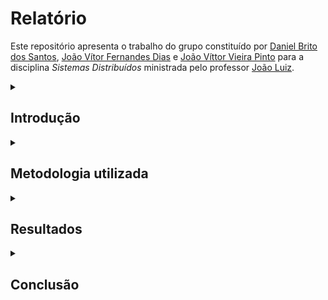 # **Relatório**

Este repositório apresenta o trabalho do grupo constituído por [Daniel Brito dos Santos][GitHubDani], [João Vítor Fernandes Dias][GitHubJVFD] e [João Víttor Vieira Pinto][GitHubJVVP] para a disciplina *Sistemas Distribuídos* ministrada pelo professor [João Luiz][GitHubProf].

<details>
<summary>

## **Introdução**

</summary>

A proposta da disciplina foi desenvolver um sistema de comunicação por mensagem utilizando das técnicas estudadas no contexto de sistemas distribuídos. A maior parte do desenvolvimento envolveu a implementação de um chat utilizando chamadas remotas de procedimento e o processo de fazer implementações heterogêneas funcionarem de forma transparente ao usuário. 

Como durante a parte inicial do desenvolvimento, ocorreram divergências quanto a estrutura, biblioteca utilizada e paradigma de programação, optamos por desenvolver de forma segmentada, mesmo que todos tenham utilizado Python como linguagem de programação.

O Repositório está organizado em diversas pastas associadas a diversas vertentes de modelos de desenvolvimento que foram pesquisados e analisados como alternativas. Entretanto, os dois que apresentam maior relevância são os "[dani_rpc][LinkDaniRpc]" e o "[jvfd_xmlrpc][LinkJvfdXmlRpc]" que utilizam da biblioteca XMLRPC.

</details>

<details>
<summary>

## **Metodologia utilizada**

</summary>

Abaixo estão listadas alguns pontos marcantes em relação às escolhas tidas pelos integrantes do grupo quanto a linguagem, paradigmas, bibliotecas, e outros parâmetros utilizados ao longo do trabalho.

### Linguagem: Python 3

A linguagem [Python][LinkPython] foi escolhida por ser uma linguagem de alto nível de fácil entendimento. E também por ser uma linguagem de conhecimento comum dos integrantes. Além disso, por apresentar vasta gama de bibliotecas e implementações, ela se mostrou uma linguagem apropriada para o trabalho. Especialmente porque permite o nível certo de abstração para a aprendizagem do conceito, sem sobrecarregar o desenvolvedor com seus detalhes de baixo nível. 

### Paradigma: Orientado a Objetos e Procedural

Inicialmente a proposta do trabalho seria desenvolver a aplicação utilizando a orientação a objetos. Entretanto, como forma de testar a heterogeneidade, uma dos problemas encontrados no desenvolvimento de sistemas distribuídos, optou-se por também ser desenvolvido uma aplicação utilizando o paradigma procedural.

### Bibliotecas: xmlrpc e socket

Diversas bibliotecas foram pesquisadas para cumprir com a proposta do trabalho, dentre elas [redis][LinkRedis], [redisrpc][LinkRedisrpc], [pyro 3][LinkPyro3], [RPyC][LinkRPyC], etc. Entretanto foram escolhidas as bibliotecas [xmlrpc][LinkXMLRPC] e [socket][LinkSocket]. A primeira por apresentar aplicações que aparentavam ser simples de entender e modificar, a segunda por permitir um contato mais direto entre o cliente e servidor, ambas sendo bibliotecas nativa do próprio Python.
Também utilizamos a biblioteca nativa de threads para executar paralelamente os serviços necessários ao funcionamento do programa de forma transparente ao usuário.

### IDE: [Visual Studio Code][LinkVSCode]

É a IDE mais comumente utilizada pelos integrantes do grupo.

### Versionamento: [GitHub][LinkGitHub]

Uma das ferramentas de versionamento mais amplamente utilizada pelos desenvolvedores.

### Modelo de aplicação: Cliente-Servidor e P2P

Foram os modelos de aplicação propostos pelo professor para o desenvolvimento do trabalho.
Sendo que o modelo p2p foi implementado a título de prova de conceito, enquanto o cliente-servidor pôde ser explorado com mais detalhes devido a disparidade de tempo e contexto disponíveis para cada um deles. 

</details>

<details>
<summary>

## **Resultados**

</summary>

Como foi implementado o sistema. Detalhes relevantes, como o programa tá estruturado, diagramas, testes realizados (metodologia) e resultados de fato

Como comentado previamente, diversas bibliotecas foram pesquisadas e também implementações respectivas, entretanto, essas empreitadas não se mostraram tão frutíferas. Abaixo seguem maiores informações quanto aos resultados alcançados.

### [Daniel Brito][GitHubDani]

<!-- Deixar Daniel preencher com mais detalhes depois -->
[Daniel Brito][GitHubDani] inicialmente optou por implementar um sistema de comunicação, orientado a objetos no modelo cliente-servidor, utilizando a biblioteca socket. Uma abordagem de mais baixo nível para estabelescer a transmissão de mensagens entre cliente e servidor. O código está contido no arquivo [sock_chat.py](./socket/sock_chat.py) que apresenta desde a implementação do servidor e cliente por meio do envio de mensagens através do socket tipo TCP até um teste rápido e uma interface simples to tipo CLI. 

Em um segundo momento, visando a interconectividade com outras implementações, o aluno implementou uma segunda versão do chat, agora mais completa em funcionalidades, utilizando da biblioteca xmlrpc. Seu código é constituído por 4 arquivos principais:

- [chat.py](./dani_rpc/chat.py)
  - Implementa o mecanismo de funcionamento do chat. Nele estão as funções definidas em aula, bem como todo o seu mecanismo. 
- [xmlrpc_wrapper.py](./dani_rpc/xmlrpc_wrapper.py)
  - Agrupa as funções necessárias para encapsular o modelo cliente-servidor da biblioteca xmlrpc 
- [chat_server.py](dani_rpc/chat_server.py)
  - Encapsula o servidor implementado no módulo chat com o servidor-rpc da biblioteca xmlrpc.
- [chat_client.py](dani_rpc/chat_client.py)
  - Faz a interface entre a implementação do cliente do módulo chat com o cliente da biblioteca xmlrpc

### [João Dias][GitHubJVFD]

O aluno [João Dias][GitHubJVFD] optou por implementar o modelo cliente-servidor também utilizando a biblioteca [xmlrpc][LinkXMLRPC], entretanto, não utilizando do paradigma orientado a objetos. Sua implementação conta com dois arquivos:

- client.py
  - Conta com a conexão do cliente com o serviddor, sua interface e implementação das funções a serem executadas.
- server.py
  - Configura o servidor e define as funções que poderão ser chamadas pelos clientes.

Essa implementação, passou por algumas iterações que estão divididas em pastas, indo (mais ou menos) desde o mais simples ao mais avançado. Finalizando com uma aplicação que permite o envio de mensagem entre clientes e um servidor através de envios de mensagens de texto em formato de [json][LinkJson], para que possam ser processadas de forma padrão entre as aplicações dos alunos.

### [João Pinto][GitHubJVVP]

[João Pinto][GitHubJVVP] utilizou da implementação em [Python 2][LinkPython2] disponibilizada pelo Siddhartha Sahu em seu [GitHub][GitHubP2P] que apresenta uma estrutura simples e monolítica, entretanto, orientada a objetos, para que através das bibliotecas [Socket][LinkSocket] para conexão, [Tkinter][LinkTkinter] para interface gráfica e [Threads][LinkThread] para a distribuição de tarefas em diversas threads, de modo a desenvolver uma aplicação de conexão remota para envio de mensagens através de IP e Porta.

<details> <summary>

### Testes

</summary>

Uma das propostas do trabalho era a de haver testes entre diversas implementações de uma aplicação. Aplicação essa, que desenvolvida seguindo um conjunto de padrões pré-estabelecidos, viria a superar a questão apontada da [heterogeneidade][LinkHeterogeneidade]. O que de fato foi comprovado com os testes descritos abaixo.

Os testes iniciais de uma forma geral envolviam utilizar, em um mesmo dispositivo, um cliente enviando mensagens para o servidor. Com o sucesso, diversas instâncias de clientes passaram a ser executadas para que houvesse a interação entre eles. Após os testes próprios, testes entre aplicações distintas foram realizados se encontram descritos abaixo.

Testes que foram realizados, mas que, até o presente momento não se mostraram bem sucedidos, envolvem o envio e recebimento de dados através da rede à distância. A não ser quando algum emulador de rede local como o [Hamachi][LinkHamachi] ou o [Radmin][LinkRadmin] eram utilizados. Isso ocorre em função da própria organização da rede mundial de computadores, visto que os endereços de ip de cada computador são uma abstração do endereço real do provedor, e portanto, sem um servidor com ip externo próprio não nos é possível conectar fora de nosso roteador em comum, a não ser que utilizemos uma "rede local" fictícia sobre a rede real, como um vpn por exemplo. 

#### [João Dias][GitHubJVFD] ↔ [Daniel Brito][GitHubDani]

Embora ambas as aplicações tenham sido feitas por integrantes de um mesmo grupo, ainda assim foram desenvolvidas com paradigmas diferentes, com mecanismos internos diferentes, o que poderia vir a se tornar uma problemática para a interação entre elas, problemática esta que não ocorreu, visto que a comunicação ocorrida foi bem sucedida.

Apenas em testes iniciais que essa comunicação não teve sucesso, entretanto, esse fato se deu pela tentativa de conexão através de um roteador da instituição que aparentemente restringia a conexão.

#### [João Dias][GitHubJVFD] ↔ [José Lucio][GitHubJose]

Agora sim sendo feita o teste entre grupos diferentes, a [aplicação][RepositorioJose] do [José Lucio][GitHubJose], também desenvolvida em [Python][LinkPython] conseguiu se comunicar com a do [João Dias][GitHubJVFD], entretanto um comportamento inesperado foi percebido em relação ao retorno do servidor desenvolvido pelo [José Lucio][GitHubJose]: seu servidor, ao retornar a listagem das mensagens armazenadas, acabava enviando com um par extra de colchetes, comportamento esse não esperado segundo as normas estabelecidas em sala de aula. Entretanto, não aparenta ser uma questão crítica e se mostra contornável.

#### [Daniel Brito][GitHubDani] ↔ [José Lucio][GitHubJose]

As aplicações desses dois alunos se mostraram completamente compatíveis. Qualquer um dos servidores foi capaz de servir clientes simultaneos das duas implementações.

#### Conclusões

A partir dos testes realizados, ficou claro que nossas implementações são plenamente compatíveis com quaisquer outras que sigam as mesmas diretrizes de interface. Mesmo que não tenhamos conseguido testar com todos os grupos ficou claro que os resultados seriam os mesmos. 
Uma vez que a chamada remota de método efetua toda a abstração necessária para funcionar como a execução local de uma função. 



</details>

</details>

<details>
<summary>

## **Conclusão**

</summary>

Mais importante: mais relevante do que aprendeu e aplicou. Limitações do programa. Aplicabilidade dos conceitos. Como melhorar o programa? Desafios?

Embora envolto de diversos contratempos e problemas ao longo do desenvolvimento, a finalização do trabalho se mostrou bem sucedida com alguns apontamentos mais específicos a serem comentados com mais detalhes.

### Aprendizados

Como aprendizado geral, foi possível visualizar na prática diversas formas possíveis de se estabelecer conexões remotas entre vários dispositivos, bem como os problemas encontrados neste processo e como os solucionar. Houve maior aprofundamento em conceitos de conexão remota, uso de sockets na prática, threading,  gestão de transferência de mensagens entre dispositivos e em como essa relação pode ser feita através da chamada remota de procedimentos e sockets.  

Também aprendemos questões mais intagíveis como a maturidade de desenvolvimento no que tange todos os processos necessários para "trazer a vida" um sistema. Praticamos comunicação e cooperação, deliberação empreendedora, análise de software. Adquirimos maior experiência na resolução de problemas, e uma visão mais precisa e embasado de sistemas distribuídos como campo de conhecimento.

### Limitações

Uma das maiores limitações encontradas no desenvolvimento foi a incerteza quando a causa de alguns problemas que surgiram durante os testes, não ficando bem especificado se estava ocorrendo por questão de hardware (envolvendo os roteadores, por exemplo), ou se havia ocorrido uma falha na implementação. Mas eventualmente todos foram contornados ou compreendidos. 

Atualmente, não ocorre de forma simples a conexão remota entre diferentes redes através da internet, o que se mostrou uma limitação considerável, visto que idealmente essa funcionalidade teria sido alcançada. Mas entendemos que é uma limitação da própria arquitetura de redes, e em um desenvolvimento futuro podemos solucionar utilizando servidores remotos. 

### Aprimoramentos

Como aprimoramentos para as aplicações apontadas, vê-se a listagem do arquivo [ToDo.md][HiperLinkToDo], mas podendo ser ilustrados alguns aqui.

- [ ] Tentar trocar mensagens entre redes distintas
- [ ] Definir timestamp para cada mensagem
- [ ] Definir ID único para cada cliente de forma generativa. 
- [ ] Implementar criptografia
- [ ] Permitir envios personalizados como multicast e broadcast
- [ ] Criar sistema de status online
- [ ] Armazenar os as mensagens recebidas pelo servidor de forma permanente
- [ ] Tentar reenviar mensagens perdidas
- [ ] Realizar filtragem de mensagens duplicadas
- [ ] Reenvio de mensagem em caso de perda
- [ ] Implementar todas as funcionalidades em uma arquitetura p2p
- [ ] Mapa topológico da rede para maior eficiência
- [ ] Ter um servidor externo para que os peers se encontrem

</details>

<!-- # Introdução -->
[GitHubProf]: https://github.com/jlalmeidaf
[GitHubJVFD]: https://github.com/jvfd3
[GitHubDani]: https://github.com/dbs-97
<!-- [GitHubJVVP]: https://github.com/jvvp2000 -->
[GitHubJVVP]: https://github.com/vittorpinto
<!-- ## Linguagem -->
[LinkPython]: https://www.python.org/downloads/
<!-- ## Bibliotecas -->
[LinkRedis]: https://docs.redis.com/latest/rs/references/client_references/client_python/
[LinkRedisrpc]: https://github.com/nfarring/redisrpc
[LinkPyro3]: https://pypi.org/project/Pyro/
[LinkRPyC]: https://rpyc.readthedocs.io/en/latest/
[LinkXMLRPC]: https://docs.python.org/3/library/xmlrpc.html
[LinkSocket]: https://docs.python.org/3/library/socket.html
[LinkVSCode]: https://code.visualstudio.com/
[LinkGitHub]: https://github.com
<!-- ## Resultados -->
[LinkJson]: https://www.json.org/json-pt.html
[LinkPython2]: https://www.python.org/download/releases/2.0/
[GitHubP2P]: https://github.com/sdht0/P2P-chat-application
[LinkTkinter]: https://docs.python.org/3/library/tkinter.html
[LinkThread]: https://docs.python.org/3/library/threading.html
[LinkHeterogeneidade]: https://sites.google.com/site/proffdesiqsistemasdistribuidos/aulas/caracterizacao-de-sistemas-distribuidos#:~:text=que%20podem%20ser-,heterog%C3%AAneos,-%2C%20com%20diferentes%20sistemas
[GitHubJose]: https://github.com/zehlu
[LinkHamachi]: https://www.vpn.net/
[LinkRadmin]: https://www.radmin-vpn.com/
[RepositorioJose]: https://github.com/Zehlu/Trabalho_de_distribuidos
<!-- ## Conclusão -->
<!--  -->
[HiperLinkToDo]: https://github.com/
[LinkDaniRpc]: ./dani_rpc/
[LinkJvfdXmlRpc]: ./jvfd_xmlrpc/
